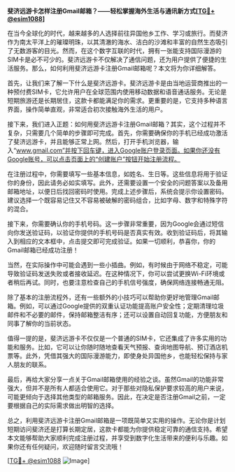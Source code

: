 **斐济远游卡怎样注册Gmail邮箱？——轻松掌握海外生活与通讯新方式[[TG💪+ @esim1088](https://t.me/s/esim1088)]**

在当今全球化的时代，越来越多的人选择前往异国他乡工作、学习或旅行。而斐济作为南太平洋上的璀璨明珠，以其清澈的海水、洁白的沙滩和丰富的自然生态吸引了无数游客的目光。然而，在这个数字互联的时代，拥有一张能支持国际漫游的SIM卡是必不可少的。斐济远游卡不仅解决了通信问题，还为用户提供了便捷的生活服务。那么，如何利用斐济远游卡注册Gmail邮箱呢？本文将为你详细解答。

首先，让我们来了解一下什么是斐济远游卡。斐济远游卡是由当地运营商推出的一种预付费SIM卡，它允许用户在全球范围内使用移动数据和语音通话服务。无论是短期旅游还是长期居住，这款卡都能满足你的需求。更重要的是，它支持多种语言界面，操作简单直观，非常适合初次接触海外生活的用户。

接下来，我们进入正题：如何用斐济远游卡注册Gmail邮箱？其实，这个过程并不复杂，只需要几个简单的步骤即可完成。首先，你需要确保你的手机已经成功激活了斐济远游卡，并且能够正常上网。然后，打开手机浏览器，输入“www.gmail.com”并按下回车键，进入Google账户登录页面。如果你还没有Google账号，可以点击页面上的“创建账户”按钮开始注册流程。

在注册过程中，你需要填写一些基本信息，如姓名、生日等。这些信息将用于验证你的身份，因此请务必如实填写。此外，还需要设置一个安全的问题答案以及备用邮箱地址，以便日后找回密码时使用。完成上述步骤后，系统会提示你设置密码。建议选择一个既容易记住又不容易被破解的密码组合，比如字母、数字和特殊字符的混合。

接下来，你需要确认你的手机号码。这一步骤非常重要，因为Google会通过短信向你发送验证码，以验证你提供的手机号码是否真实有效。收到验证码后，将其输入到相应的文本框中，点击提交即可完成验证。如果一切顺利，恭喜你，你的Gmail邮箱已经成功注册！

当然，在实际操作中可能会遇到一些小插曲。例如，有时候由于网络不稳定，可能导致验证码发送失败或者接收延迟。在这种情况下，你可以尝试更换Wi-Fi环境或者稍后再试。同时，也要注意检查自己的手机信号强度，确保网络连接畅通无阻。

除了基本的注册流程外，还有一些额外的小技巧可以帮助你更好地管理Gmail邮箱。例如，可以通过Google提供的双重认证功能提高账户安全性；定期清理垃圾邮件和不必要的邮件，保持邮箱整洁有序；还可以设置自动回复功能，方便朋友和同事了解你的当前状态。

值得一提的是，斐济远游卡不仅仅是一个普通的SIM卡，它还集成了许多实用的功能和服务。比如，它可以让你随时随地查看天气预报、查询地图导航、预订酒店机票等。此外，凭借其强大的国际漫游能力，即使身处异国他乡，也能轻松保持与家人朋友的联系。

最后，再给大家分享一点关于Gmail邮箱使用的经验之谈。虽然Gmail的功能非常强大，但并不是所有人都适合使用它。对于那些对隐私保护要求较高的用户来说，可能更倾向于选择其他类型的邮箱服务。因此，在决定是否注册Gmail之前，一定要根据自己的实际需求做出明智的选择。

总之，利用斐济远游卡注册Gmail邮箱是一项既简单又实用的操作。无论你是计划短期访问斐济还是打算长期定居，这款卡都能为你提供稳定可靠的通信支持。希望本文能够帮助大家顺利完成注册过程，并享受到数字化生活带来的便利与乐趣。如果你还有任何疑问，欢迎随时留言交流哦！

[[TG💪+ @esim1088](https://t.me/s/esim1088) ![Image](https://i.postimg.cc/4NQfJmqS/Snipaste-2025-05-13-00-14-12.png)]